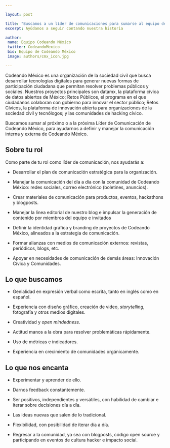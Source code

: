 ```yaml
---

layout: post

title: "Buscamos a un líder de comunicaciones para sumarse al equipo de Codeando México"
excerpt: Ayúdanos a seguir contando nuestra historia

author:
 name: Equipo Codeando México
 twitter: CodeandoMexico
 bio: Equipo de Codeando México
 image: authors/cmx_icon.jpg

---
```


Codeando México es una organización de la sociedad civil que busca desarrollar tecnologías digitales para generar nuevas formas de participación ciudadana que permitan resolver problemas públicos y sociales. Nuestros proyectos principales son datamx, la plataforma cívica de datos abiertos de México; Retos Públicos, el programa en el que ciudadanos colaboran con gobierno para innovar el sector público; Retos Cívicos, la plataforma de innovación abierta para organizaciones de la sociedad civil y tecnólogos; y las comunidades de hacking cívico.

Buscamos sumar al próximo o a la próxima Líder de Comunicación de Codeando México, para ayudarnos a definir y manejar la comunicación interna y externa de Codeando México.

## Sobre tu rol

Como parte de tu rol como líder de comunicación, nos ayudarás a:

* Desarrollar el plan de comunicación estratégica para la organización.

* Manejar la comunicación del día a día con la comunidad de Codeando México: redes sociales, correo electrónico (boletines, anuncios). 

* Crear materiales de comunicación para productos, eventos, hackathons y blogposts.

* Manejar la línea editorial de nuestro blog e impulsar la generación de contenido por miembros del equipo e invitados

* Definir la identidad gráfica y branding de proyectos de Codeando México, alineados a la estrategia de comunicación.

* Formar alianzas con medios de comunicación externos: revistas, periódicos, blogs, etc.

* Apoyar en necesidades de comunicación de demás áreas: Innovación Cívica y Comunidades.


## Lo que buscamos

* Genialidad en expresión verbal como escrita, tanto en inglés como en español.

* Experiencia con diseño gráfico, creación de video, _storytelling_, fotografía y otros medios digitales.

* Creatividad y _open mindedness_.

* Actitud manos a la obra para resolver problemáticas rápidamente.

* Uso de métricas e indicadores.

* Experiencia en crecimiento de comunidades orgánicamente.


## Lo que nos encanta

* Experimentar y aprender de ello. 

* Darnos feedback constantemente.

* Ser positivos, independientes y versátiles, con habilidad de cambiar e iterar sobre  decisiones día a día.

* Las ideas nuevas que salen de lo tradicional.

* Flexibilidad, con posibilidad de iterar día a día.

* Regresar a la comunidad, ya sea con blogposts, código open source y participando en eventos de cultura hacker e impacto social.
